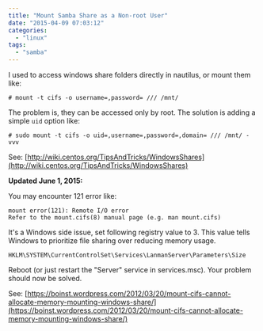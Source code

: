 ```yaml
---
title: "Mount Samba Share as a Non-root User"
date: "2015-04-09 07:03:12"
categories: 
  - "linux"
tags: 
  - "samba"
---
```


I used to access windows share folders directly in nautilus, or mount them like:

```
# mount -t cifs -o username=,password= /// /mnt/
```

The problem is, they can be accessed only by root. The solution is adding a simple `uid` option like:

```
# sudo mount -t cifs -o uid=,username=,password=,domain= /// /mnt/ -vvv
```

See: [http://wiki.centos.org/TipsAndTricks/WindowsShares](http://wiki.centos.org/TipsAndTricks/WindowsShares)

**Updated June 1, 2015:**

You may encounter 121 error like:

```
mount error(121): Remote I/O error
Refer to the mount.cifs(8) manual page (e.g. man mount.cifs)
```

It's a Windows side issue, set following registry value to 3. This value tells Windows to prioritize file sharing over reducing memory usage.

```
HKLM\SYSTEM\CurrentControlSet\Services\LanmanServer\Parameters\Size
```

Reboot (or just restart the "Server" service in services.msc). Your problem should now be solved.

See: [https://boinst.wordpress.com/2012/03/20/mount-cifs-cannot-allocate-memory-mounting-windows-share/](https://boinst.wordpress.com/2012/03/20/mount-cifs-cannot-allocate-memory-mounting-windows-share/)
